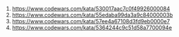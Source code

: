 1. https://www.codewars.com/kata/530017aac7c0f49926000084
2. https://www.codewars.com/kata/55edaba99da3a9c84000003b
3. https://www.codewars.com/kata/57ee4a67108d3fd9eb0000e7
4. https://www.codewars.com/kata/5364244c9c51d58a7700094e
